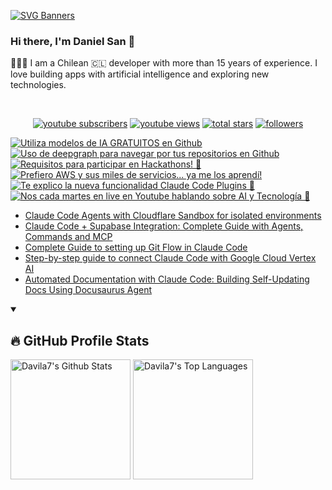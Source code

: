 [![SVG Banners](https://svg-banners.vercel.app/api?type=typeWriter&text1=Daniel%20San%20👨🏽‍💻%20|%20Serverless%20|%20Code%20GPT%20❤️&width=800&height=110)](https://github.com/Akshay090/svg-banners)

### Hi there, I'm Daniel San 👋

👨🏽‍💻 I am a Chilean 🇨🇱 developer with more than 15 years of experience. I love building apps with artificial intelligence and exploring new technologies.

<br>
<p align="center">
  <a href="https://www.youtube.com/@daniiielsan?sub_confirmation=1">
    <img alt="youtube subscribers" title="Subscribe to my YouTube channel" src="https://custom-icon-badges.demolab.com/youtube/channel/subscribers/UCNabExUbWCar1WvCGWaPNdQ?color=%23E05D44&label=SUBSCRIBE&logo=video&logoColor=white&style=for-the-badge&labelColor=CE4630"/></a>
  <a href="https://www.youtube.com/@daniiielsan?sub_confirmation=1">
    <img alt="youtube views" title="YouTube views" src="https://custom-icon-badges.demolab.com/youtube/channel/views/UCNabExUbWCar1WvCGWaPNdQ?color=%23E1AD0E&logo=video&logoColor=white&style=for-the-badge&labelColor=C79600"/></a> 
  <a href="https://github.com/davila7?tab=repositories&sort=stargazers">
    <img alt="total stars" title="Total stars on GitHub" src="https://custom-icon-badges.demolab.com/github/stars/davila7?color=55960c&style=for-the-badge&labelColor=488207&logo=star"/></a>
  <a href="https://github.com/davila7?tab=followers">
    <img alt="followers" title="Follow me on Github" src="https://custom-icon-badges.demolab.com/github/followers/davila7?color=236ad3&labelColor=1155ba&style=for-the-badge&logo=person-add&label=Follow&logoColor=white"/></a>
</p>
<!--
<details open> 
    <summary><h3>📺 Latest YouTube Videos</h3></summary> -->

<!-- BEGIN YOUTUBE-CARDS -->
[![Utiliza modelos de IA GRATUITOS en Github](https://ytcards.demolab.com/?id=eKBH34CPSIQ&title=Utiliza+modelos+de+IA+GRATUITOS+en+Github&lang=en&timestamp=1760895396&background_color=%230d1117&title_color=%23ffffff&stats_color=%23dedede&max_title_lines=1&width=250&border_radius=5 "Utiliza modelos de IA GRATUITOS en Github")](https://www.youtube.com/shorts/eKBH34CPSIQ)
[![Uso de deepgraph para navegar por tus repositorios en Github](https://ytcards.demolab.com/?id=WOIrENILKBI&title=Uso+de+deepgraph+para+navegar+por+tus+repositorios+en+Github&lang=en&timestamp=1760743951&background_color=%230d1117&title_color=%23ffffff&stats_color=%23dedede&max_title_lines=1&width=250&border_radius=5 "Uso de deepgraph para navegar por tus repositorios en Github")](https://www.youtube.com/shorts/WOIrENILKBI)
[![Requisitos para participar en Hackathons! 👀](https://ytcards.demolab.com/?id=uT4BZmylRrA&title=Requisitos+para+participar+en+Hackathons%21+%F0%9F%91%80&lang=en&timestamp=1760719960&background_color=%230d1117&title_color=%23ffffff&stats_color=%23dedede&max_title_lines=1&width=250&border_radius=5 "Requisitos para participar en Hackathons! 👀")](https://www.youtube.com/shorts/uT4BZmylRrA)
[![Prefiero AWS y sus miles de servicios... ya me los aprendí!](https://ytcards.demolab.com/?id=zH7Al38Vcow&title=Prefiero+AWS+y+sus+miles+de+servicios...+ya+me+los+aprend%C3%AD%21&lang=en&timestamp=1760641770&background_color=%230d1117&title_color=%23ffffff&stats_color=%23dedede&max_title_lines=1&width=250&border_radius=5 "Prefiero AWS y sus miles de servicios... ya me los aprendí!")](https://www.youtube.com/shorts/zH7Al38Vcow)
[![Te explico la nueva funcionalidad Claude Code Plugins 👀](https://ytcards.demolab.com/?id=SZwCqa9Je1M&title=Te+explico+la+nueva+funcionalidad+Claude+Code+Plugins+%F0%9F%91%80&lang=en&timestamp=1760639606&background_color=%230d1117&title_color=%23ffffff&stats_color=%23dedede&max_title_lines=1&width=250&border_radius=5 "Te explico la nueva funcionalidad Claude Code Plugins 👀")](https://www.youtube.com/watch?v=SZwCqa9Je1M)
[![Nos cada martes en live en Youtube hablando sobre AI y Tecnología 🙌](https://ytcards.demolab.com/?id=fnYMMbQOGzY&title=Nos+cada+martes+en+live+en+Youtube+hablando+sobre+AI+y+Tecnolog%C3%ADa+%F0%9F%99%8C&lang=en&timestamp=1760630322&background_color=%230d1117&title_color=%23ffffff&stats_color=%23dedede&max_title_lines=1&width=250&border_radius=5 "Nos cada martes en live en Youtube hablando sobre AI y Tecnología 🙌")](https://www.youtube.com/shorts/fnYMMbQOGzY)
<!-- END YOUTUBE-CARDS -->
<!--
</details>
 -->
 <!--
<details open> 
    <summary><h2>📝 Blog post</h2></summary>
-->
<!-- BLOG-POST-LIST:START -->
- [Claude Code Agents with Cloudflare Sandbox for isolated environments](https://medium.com/@dan.avila7/claude-code-agents-with-cloudflare-sandbox-for-isolated-environments-f89b2668a06d?source=rss-3a9533f001c5------2)
- [Claude Code + Supabase Integration: Complete Guide with Agents, Commands and MCP](https://medium.com/@dan.avila7/claude-code-supabase-integration-complete-guide-with-agents-commands-and-mcp-427613d9051e?source=rss-3a9533f001c5------2)
- [Complete Guide to setting up Git Flow in Claude Code](https://medium.com/@dan.avila7/complete-guide-to-setting-up-git-flow-in-claude-code-616477941f78?source=rss-3a9533f001c5------2)
- [Step-by-step guide to connect Claude Code with Google Cloud Vertex AI](https://medium.com/@dan.avila7/step-by-step-guide-to-connect-claude-code-with-google-cloud-vertex-ai-17e7916e711e?source=rss-3a9533f001c5------2)
- [Automated Documentation with Claude Code: Building Self-Updating Docs Using Docusaurus Agent](https://medium.com/@dan.avila7/automated-documentation-with-claude-code-building-self-updating-docs-using-docusaurus-agent-2c85d3ec0e19?source=rss-3a9533f001c5------2)
<!-- BLOG-POST-LIST:END -->
<!--
</details>
-->

<details open> 
  <summary><h2>🔥 GitHub Profile Stats</h2></summary>
<!-- https://github.com/anuraghazra/github-readme-stats -->

  <a href="https://github.com/anuraghazra/github-readme-stats"><img alt="Davila7's Github Stats" src="https://denvercoder1-github-readme-stats.vercel.app/api/?username=davila7&show_icons=true&include_all_commits=true&count_private=true&theme=react&hide_border=true&bg_color=1F222E&title_color=F85D7F&icon_color=F8D866" height="192px"/></a>
  <a href="https://github.com/anuraghazra/github-readme-stats"><img alt="Davila7's Top Languages" src="https://github-readme-stats.vercel.app/api/top-langs/?username=davila7&langs_count=8&layout=compact&theme=react&hide_border=true&bg_color=1F222E&title_color=F85D7F&icon_color=F8D866&hide=Jupyter%20Notebook" height="192px"/></a>
  
</details>
